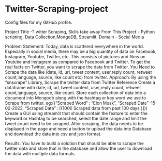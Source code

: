 # Twitter-Scraping-project
Config files for my GitHub profile.

Project Title -T witter Scraping,
Skills take away From This Project - Python scripting, Data Collection,MongoDB, Streamlit.
Domain - Social Media




Problem Statement:
Today, data is scattered everywhere in the world. Especially in social media, there may be a big quantity of data on Facebook, 
Instagram, Youtube, Twitter, etc. This consists of pictures and films on Youtube and Instagram as compared to Facebook and Twitter.
To get the real facts on Twitter, you want to scrape the data from Twitter. 
You Need to Scrape the data like (date, id, url, tweet content, user,reply count, retweet count,language, source, like count etc) from twitter.
Approach: 
By using the “snscrape” Library, Scrape the twitter data from Twitter Reference
Create a dataframe with date, id, url, tweet content, user,reply count, retweet count,language, source, like count.
Store each collection of data into a document into Mongodb along with the hashtag or key word we use to  Scrape from twitter. 
eg:({“Scraped Word”            : “Elon Musk”,
        “Scraped Date”             :15-02-2023,
        “Scraped Data”             : [{1000  Scraped data from past 100 days }]})
Create a GUI using streamlit that should contain the feature to enter the keyword or Hashtag to be searched,
select the date range and limit the tweet count need to be scraped.
After scraping, the data needs to be displayed in the page and need a button to upload the data into Database and download the data into csv and json format.

Results: You have to build a solution that should be able to scrape the twitter data and store that in the database and allow the user 
to download the data with multiple data formats.



